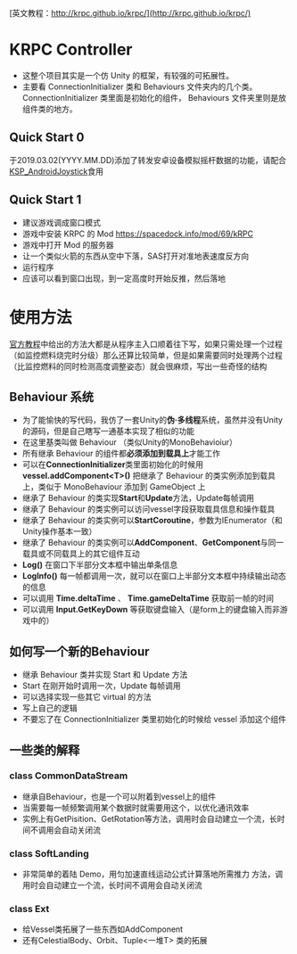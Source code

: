 [英文教程：http://krpc.github.io/krpc/](http://krpc.github.io/krpc/)

# KRPC Controller

- 这整个项目其实是一个仿 Unity 的框架，有较强的可拓展性。
- 主要看 ConnectionInitializer 类和 Behaviours 文件夹内的几个类。 ConnectionInitializer 类里面是初始化的组件， Behaviours 文件夹里则是放组件类的地方。

## Quick Start 0
于2019.03.02(YYYY.MM.DD)添加了转发安卓设备模拟摇杆数据的功能，请配合[KSP_AndroidJoystick](https://github.com/xdedss/KSP_AndroidJoystick)食用

## Quick Start 1
- 建议游戏调成窗口模式
- 游戏中安装 KRPC 的 Mod 
https://spacedock.info/mod/69/kRPC
- 游戏中打开 Mod 的服务器
- 让一个类似火箭的东西从空中下落，SAS打开对准地表速度反方向
- 运行程序
- 应该可以看到窗口出现，到一定高度时开始反推，然后落地

#  使用方法

[官方教程](http://krpc.github.io/krpc/)中给出的方法大都是从程序主入口顺着往下写，如果只需处理一个过程（如监控燃料烧完时分级）那么还算比较简单，但是如果需要同时处理两个过程（比监控燃料的同时检测高度调整姿态）就会很麻烦，写出一些奇怪的结构

## Behaviour 系统

- 为了能愉快的写代码，我仿了一套Unity的**伪·多线程**系统，虽然并没有Unity的源码，但是自己瞎写一通基本实现了相似的功能
- 在这里基类叫做 Behaviour （类似Unity的MonoBehavioiur）
- 所有继承 Behaviour 的组件都**必须添加到载具上**才能工作
- 可以在**ConnectionInitializer**类里面初始化的时候用 **vessel.addComponent\<T\>()** 把继承了 Behaviour 的类实例添加到载具上，类似于 MonoBehaviour 添加到 GameObject 上
- 继承了 Behaviour 的类实现**Start**和**Update**方法，Update每帧调用
- 继承了 Behaviour 的类实例可以访问vessel字段获取载具信息和操作载具
- 继承了 Behaviour 的类实例可以**StartCoroutine**，参数为IEnumerator（和Unity操作基本一致）
- 继承了 Behaviour 的类实例可以**AddComponent**、**GetComponent**与同一载具或不同载具上的其它组件互动
- **Log()** 在窗口下半部分文本框中输出单条信息
- **LogInfo()** 每一帧都调用一次，就可以在窗口上半部分文本框中持续输出动态的信息
- 可以调用 **Time.deltaTime** 、 **Time.gameDeltaTime** 获取前一帧的时间
- 可以调用 **Input.GetKeyDown** 等获取键盘输入（是form上的键盘输入而非游戏中的）

## 如何写一个新的Behaviour

- 继承 Behaviour 类并实现 Start 和 Update 方法
- Start 在刚开始时调用一次，Update 每帧调用
- 可以选择实现一些其它 virtual 的方法
- 写上自己的逻辑
- 不要忘了在 ConnectionInitializer 类里初始化的时候给 vessel 添加这个组件

## 一些类的解释

### class CommonDataStream

- 继承自Behaviour，也是一个可以附着到vessel上的组件
- 当需要每一帧频繁调用某个数据时就需要用这个，以优化通讯效率
- 实例上有GetPisition、GetRotation等方法，调用时会自动建立一个流，长时间不调用会自动关闭流

### class SoftLanding

- 非常简单的着陆 Demo，用匀加速直线运动公式计算落地所需推力
方法，调用时会自动建立一个流，长时间不调用会自动关闭流

### class Ext

- 给Vessel类拓展了一些东西如AddComponent
- 还有CelestialBody、Orbit、Tuple<一堆T> 类的拓展


